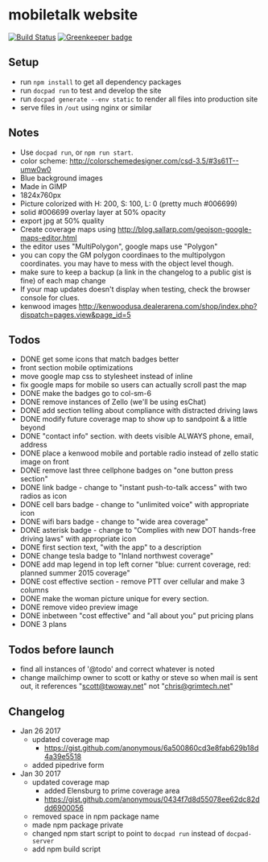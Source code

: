 mobiletalk website
==============

[![Build Status](https://travis-ci.org/insanity54/mtw.svg?branch=master)](https://travis-ci.org/insanity54/mtw) [![Greenkeeper badge](https://badges.greenkeeper.io/insanity54/mtw.svg)](https://greenkeeper.io/)

Setup
---

* run `npm install` to get all dependency packages
* run `docpad run` to test and develop the site
* run `docpad generate --env static` to render all files into production site
* serve files in `/out` using nginx or similar


Notes
---

* Use `docpad run`, or `npm run start`.
* color scheme: http://colorschemedesigner.com/csd-3.5/#3s61T--umw0w0
* Blue background images
 * Made in GIMP
 * 1824x760px
 * Picture colorized with H: 200, S: 100, L: 0  (pretty much #006699)
 * solid #006699 overlay layer at 50% opacity
 * export jpg at 50% quality
* Create coverage maps using http://blog.sallarp.com/geojson-google-maps-editor.html
 * the editor uses "MultiPolygon", google maps use "Polygon"
 * you can copy the GM polygon coordinaes to the multipolygon coordinates. you may have to mess with the object level though.
 * make sure to keep a backup (a link in the changelog to a public gist is fine) of each map change
 * If your map updates doesn't display when testing, check the browser console for clues.
* kenwood images http://kenwoodusa.dealerarena.com/shop/index.php?dispatch=pages.view&page_id=5


Todos
---

* DONE get some icons that match badges better
* front section mobile optimizations
* move google map css to stylesheet instead of inline
* fix google maps for mobile so users can actually scroll past the map
* DONE make the badges go to col-sm-6
* DONE remove instances of Zello (we'll be using esChat)
* DONE add section telling about compliance with distracted driving laws
* DONE modify future coverage map to show up to sandpoint & a little beyond
* DONE "contact info" section. with deets visible ALWAYS phone, email, address
* DONE place a kenwood mobile and portable radio instead of zello static image on front
* DONE remove last three cellphone badges on "one button press section"
* DONE link badge - change to "instant push-to-talk access" with two radios as icon
* DONE cell bars badge - change to "unlimited voice" with appropriate icon
* DONE wifi bars badge - change to "wide area coverage"
* DONE asterisk badge - change to "Complies with new DOT hands-free driving laws" with appropriate icon
* DONE first section text, "with the app" to a description
* DONE change tesla badge to "Inland northwest coverage"
* DONE add map legend in top left corner "blue: current coverage, red: planned summer 2015 coverage"
* DONE cost effective section - remove PTT over cellular and make 3 columns
* DONE make the woman picture unique for every section.
* DONE remove video preview image
* DONE inbetween "cost effective" and "all about you" put pricing plans
* DONE 3 plans


Todos before launch
---

* find all instances of '@todo' and correct whatever is noted
* change mailchimp owner to scott or kathy or steve so when mail is sent out, it references "scott@twoway.net" not "chris@grimtech.net"



## Changelog

* Jan 26 2017
  * updated coverage map
    * https://gist.github.com/anonymous/6a500860cd3e8fab629b18d4a39e5518
  * added pipedrive form
* Jan 30 2017
  * updated coverage map
    * added Elensburg to prime coverage area
    * https://gist.github.com/anonymous/0434f7d8d55078ee62dc82ddd6900056
  * removed space in npm package name
  * made npm package private
  * changed npm start script to point to `docpad run` instead of `docpad-server`
  * add npm build script
